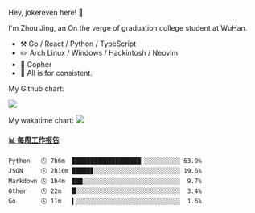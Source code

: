 Hey, jokereven here! 👋

I'm Zhou Jing, an On the verge of graduation college student at WuHan.

-   :hammer_and_pick: Go / React / Python / TypeScript
-   :pencil2: Arch Linux / Windows / Hackintosh / Neovim
-   :seedling: Gopher
-   :thought_balloon: All is for consistent.

My Github chart:

![](https://ghchart.rshah.org/JonnieWayy)

My wakatime chart:
![](https://wakatime.com/share/@jokereven/1679dc82-4bf9-4b63-9203-390d608503de.png)

<!-- waka-box start -->
#### <a href="https://gist.github.com/9f8118785e2d128d746db5f61b0e0a2a" target="_blank">📊 每周工作报告</a>
```text
Python   🕓 7h6m  ███████████████████▏░░░░░░░░░░ 63.9%
JSON     🕓 2h10m █████▊░░░░░░░░░░░░░░░░░░░░░░░░ 19.6%
Markdown 🕓 1h4m  ██▉░░░░░░░░░░░░░░░░░░░░░░░░░░░  9.7%
Other    🕓 22m   █░░░░░░░░░░░░░░░░░░░░░░░░░░░░░  3.4%
Go       🕓 11m   ▍░░░░░░░░░░░░░░░░░░░░░░░░░░░░░  1.6%
```
<!-- Powered by https://github.com/journey-ad/waka-box-go . -->
<!-- waka-box end -->
